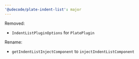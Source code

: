 ```yaml
---
'@udecode/plate-indent-list': major
---
```


Removed:
- `IndentListPluginOptions` for `PlatePlugin`

Rename:
- `getIndentListInjectComponent` to `injectIndentListComponent`